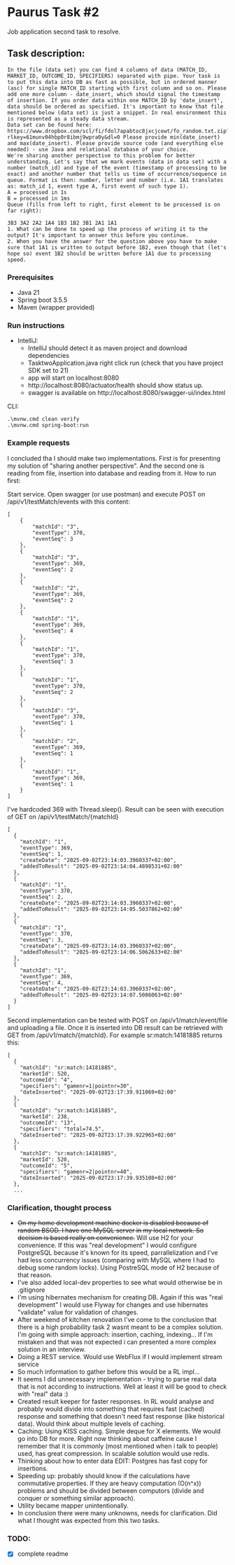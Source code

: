# Paurus Task #2

Job application second task to resolve.

## Task description:

~~~
In the file (data set) you can find 4 columns of data (MATCH_ID, MARKET_ID, OUTCOME_ID, SPECIFIERS) separated with pipe. Your task is to put this data into DB as fast as possible, but in ordered manner (asc) for single MATCH_ID starting with first column and so on. Please add one more column - date_insert, which should signal the timestamp of insertion. If you order data within one MATCH_ID by 'date_insert', data should be ordered as specified. It's important to know that file mentioned below (data set) is just a snippet. In real environment this is represented as a steady data stream.
Data set can be found here: https://www.dropbox.com/scl/fi/fdol7apabtoc8jxcjcewt/fo_random.txt.zip?rlkey=61munv04hbp0r8ibmj9wpra0y&dl=0 Please provide min(date_insert) and max(date_insert). Please provide source code (and everything else needed) - use Java and relational database of your choice.
We're sharing another perspective to this problem for better understanding. Let's say that we mark events (data in data set) with a number (match_id) and type of the event (timestamp of processing to be exact) and another number that tells us time of occurrence/sequence in queue. Format is then: number, letter and number (i.e. 1A1 translates as: match_id 1, event type A, first event of such type 1).
A = processed in 1s
B = processed in 1ms
Queue (fills from left to right, first element to be processed is on far right):

3B3 3A2 2A2 1A4 1B3 1B2 3B1 2A1 1A1
1. What can be done to speed up the process of writing it to the output? It's important to answer this before you continue.
2. When you have the answer for the question above you have to make sure that 1A1 is written to output before 1B2, even though that (let's hope so) event 1B2 should be written before 1A1 due to processing speed.

~~~

### Prerequisites

- Java 21
- Spring boot 3.5.5
- Maven (wrapper provided)

### Run instructions

- IntelliJ:
    - IntelliJ should detect it as maven project and download dependencies
    - TasktwoApplication.java right click run (check that you have project SDK set to 21)
    - app will start on localhost:8080
    - http://localhost:8080/actuator/health should show status up.
    - swagger is available on http://localhost:8080/swagger-ui/index.html

CLI:

~~~
.\mvnw.cmd clean verify
.\mvnw.cmd spring-boot:run
~~~

### Example requests

I concluded tha I should make two implementations. First is for presenting my solution of "sharing another perspective". And the second one is reading from file, insertion into database and reading from it.
How to run first:

Start service. Open swagger (or use postman) and execute POST on /api/v1/testMatch/events with this content: 
~~~
[
    {
        "matchId": "3",
        "eventType": 370,
        "eventSeq": 3
    },
    {
        "matchId": "3",
        "eventType": 369,
        "eventSeq": 2
    },
    {
        "matchId": "2",
        "eventType": 369,
        "eventSeq": 2
    },
    {
        "matchId": "1",
        "eventType": 369,
        "eventSeq": 4
    },
    {
        "matchId": "1",
        "eventType": 370,
        "eventSeq": 3
    },
    {
        "matchId": "1",
        "eventType": 370,
        "eventSeq": 2
    },
    {
        "matchId": "3",
        "eventType": 370,
        "eventSeq": 1
    },
    {
        "matchId": "2",
        "eventType": 369,
        "eventSeq": 1
    },
    {
        "matchId": "1",
        "eventType": 369,
        "eventSeq": 1
    }
]
~~~
I've hardcoded 369 with Thread.sleep(). Result can be seen with execution of GET on /api/v1/testMatch/{matchId}
~~~
[
  {
    "matchId": "1",
    "eventType": 369,
    "eventSeq": 1,
    "createDate": "2025-09-02T23:14:03.3960337+02:00",
    "addedToResult": "2025-09-02T23:14:04.4898531+02:00"
  },
  {
    "matchId": "1",
    "eventType": 370,
    "eventSeq": 2,
    "createDate": "2025-09-02T23:14:03.3960337+02:00",
    "addedToResult": "2025-09-02T23:14:05.5037862+02:00"
  },
  {
    "matchId": "1",
    "eventType": 370,
    "eventSeq": 3,
    "createDate": "2025-09-02T23:14:03.3960337+02:00",
    "addedToResult": "2025-09-02T23:14:06.5062633+02:00"
  },
  {
    "matchId": "1",
    "eventType": 369,
    "eventSeq": 4,
    "createDate": "2025-09-02T23:14:03.3960337+02:00",
    "addedToResult": "2025-09-02T23:14:07.5086063+02:00"
  }
]
~~~

Second implementation can be tested with POST on /api/v1/match/event/file and uploading a file. Once it is inserted into DB result can be retrieved with GET from /api/v1/match/{matchId}.
For example sr:match:14181885 returns this: 
~~~
[
  {
    "matchId": "sr:match:14181885",
    "marketId": 520,
    "outcomeId": "4",
    "specifiers": "gamenr=1|pointnr=30",
    "dateInserted": "2025-09-02T23:17:39.911069+02:00"
  },
  {
    "matchId": "sr:match:14181885",
    "marketId": 238,
    "outcomeId": "13",
    "specifiers": "total=74.5",
    "dateInserted": "2025-09-02T23:17:39.922965+02:00"
  },
  {
    "matchId": "sr:match:14181885",
    "marketId": 520,
    "outcomeId": "5",
    "specifiers": "gamenr=2|pointnr=40",
    "dateInserted": "2025-09-02T23:17:39.935108+02:00"
  },
  ...
~~~


### Clarification, thought process
- ~~On my home development machine docker is disabled because of random BSOD. I have one MySQL server in my local network. So decision is based really on convenience.~~ Will use H2 for your convenience. If this was "real development" I would configure PostgreSQL because it's known for its speed, parrallelization and I've had less concurrency issues (comparing with MySQL where I had to debug some random locks). Using PostreSQL mode of H2 because of that reason.
- I've also added local-dev properties to see what would otherwise be in .gitignore
- I'm using hibernates mechanism for creating DB. Again if this was "real development" I would use Flyway for changes and use hibernates "validate" value for validation of changes.
- After weekend of kitchen renovation I've come to the conclusion that there is a high probability task 2 wasnt meant to be a complex solution. I'm going with simple approach: insertion, caching, indexing... If I'm mistaken and that was not expected i can presented a more complex solution in an interview.
- Doing a REST service. Would use WebFlux if I would implement stream service
- So much information to gather before this would be a RL impl... 
- It seems I did unnecessary implementation - trying to parse real data that is not according to instructions. Well at least it will be good to check with "real" data :)  
- Created result keeper for faster responses. In RL would analyse and probably would divide into  something that requires fast (cached) response and something that doesn't need fast response (like historical data). Would think about multiple levels of caching. 
- Caching: Using KISS caching. Simple deque for X elements. We would go into DB for more. Right now thinking about caffeine cause I remember that it is commonly (most mentioned when i talk to people) used, has great compression. In scalable solution would use redis. 
- Thinking about how to enter data EDIT: Postgres has fast copy for insertions. 
- Speeding up: probably should know if the calculations have commutative properties. If they are heavy computation (O(n^x)) problems and should be divided between computors (divide and conquer or something similar approach).
- Utility became mapper unintentionally.
- In conclusion there were many unknowns, needs for clarification. Did what I thought was expected from this two tasks. 


### TODO:

- [x] complete readme  